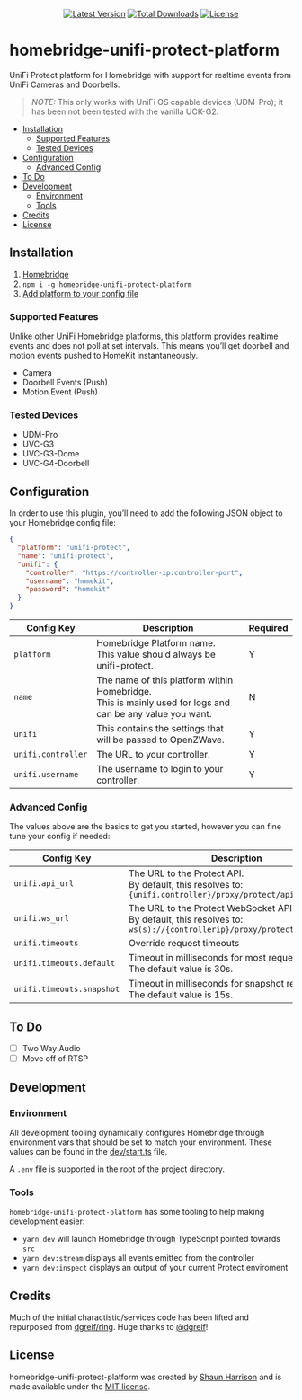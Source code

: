 <p align="center">
<a href="https://www.npmjs.com/package/homebridge-unifi-protect-platform"><img src="https://img.shields.io/npm/v/homebridge-unifi-protect-platform.svg" alt="Latest Version"></a>
<a href="https://www.npmjs.com/package/homebridge-unifi-protect-platform"><img src="https://img.shields.io/npm/dt/homebridge-unifi-protect-platform.svg" alt="Total Downloads"></a>
<a href="./LICENSE"><img src="https://img.shields.io/npm/l/homebridge-unifi-protect-platform.svg" alt="License"></a>
</p>

# homebridge-unifi-protect-platform

UniFi Protect platform for Homebridge with support for realtime events from UniFi Cameras and Doorbells.

> _NOTE:_ This only works with UniFi OS capable devices (UDM-Pro); it has been not been tested with the vanilla UCK-G2.

- [Installation](#installation)
  - [Supported Features](#supported-features)
  - [Tested Devices](#tested-devices)
- [Configuration](#configuration)
  - [Advanced Config](#advanced-config)
- [To Do](#to-do)
- [Development](#development)
  - [Environment](#environment)
  - [Tools](#tools)
- [Credits](#credits)
- [License](#license)

## Installation

1. [Homebridge](https://github.com/nfarina/homebridge)
2. `npm i -g homebridge-unifi-protect-platform`
3. [Add platform to your config file](#configuration)

### Supported Features

Unlike other UniFi Homebridge platforms, this platform provides realtime events and does not poll at set intervals. This means you’ll get doorbell and motion events pushed to HomeKit instantaneously.

- Camera
- Doorbell Events (Push)
- Motion Event (Push)

### Tested Devices

- UDM-Pro
- UVC-G3
- UVC-G3-Dome
- UVC-G4-Doorbell

## Configuration

In order to use this plugin, you’ll need to add the following JSON object to your Homebridge config file:

```json
{
  "platform": "unifi-protect",
  "name": "unifi-protect",
  "unifi": {
    "controller": "https://controller-ip:controller-port",
    "username": "homekit",
    "password": "homekit"
  }
}
```

| Config Key         | Description                                                                                                 | Required |
| ------------------ | ----------------------------------------------------------------------------------------------------------- | -------- |
| `platform`         | Homebridge Platform name.<br>This value should always be unifi-protect.                                     | Y        |
| `name`             | The name of this platform within Homebridge.<br>This is mainly used for logs and can be any value you want. | N        |
| `unifi`            | This contains the settings that will be passed to OpenZWave.                                                | Y        |
| `unifi.controller` | The URL to your controller.                                                                                 | Y        |
| `unifi.username`   | The username to login to your controller.                                                                   | Y        |

### Advanced Config

The values above are the basics to get you started, however you can fine tune your config if needed:

| Config Key                | Description                                                                                                              | Required |
| ------------------------- | ------------------------------------------------------------------------------------------------------------------------ | -------- |
| `unifi.api_url`           | The URL to the Protect API.<br>By default, this resolves to: `{unifi.controller}/proxy/protect/api`                      | N        |
| `unifi.ws_url`            | The URL to the Protect WebSocket API.<br>By default, this resolves to: `ws(s)://{controllerip}/proxy/protect/ws/updates` | N        |
| `unifi.timeouts`          | Override request timeouts                                                                                                | N        |
| `unifi.timeouts.default`  | Timeout in milliseconds for most requests<br>The default value is 30s.                                                   | N        |
| `unifi.timeouts.snapshot` | Timeout in milliseconds for snapshot requests<br>The default value is 15s.                                               | N        |

## To Do

- [ ] Two Way Audio
- [ ] Move off of RTSP

## Development

### Environment

All development tooling dynamically configures Homebridge through environment vars that should be set to match your environment. These values can be found in the [dev/start.ts](./dev/start.ts) file.

A `.env` file is supported in the root of the project directory.

### Tools

`homebridge-unifi-protect-platform` has some tooling to help making development easier:

- `yarn dev` will launch Homebridge through TypeScript pointed towards `src`
- `yarn dev:stream` displays all events emitted from the controller
- `yarn dev:inspect` displays an output of your current Protect enviroment

## Credits

Much of the initial charactistic/services code has been lifted and repurposed from [dgreif/ring](https://github.com/dgreif/ring). Huge thanks to [@dgreif](https://github.com/dgreif)!

## License

homebridge-unifi-protect-platform was created by [Shaun Harrison](https://github.com/shnhrrsn) and is made available under the [MIT license](LICENSE).
